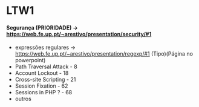 # LTW1

#### Segurança (PRIORIDADE) -> https://web.fe.up.pt/~arestivo/presentation/security/#1
- expressões regulares -> https://web.fe.up.pt/~arestivo/presentation/regexp/#1
(Tipo)(Página no powerpoint)
- Path Traversal Attack - 8
- Account Lockout - 18
- Cross-site Scripting - 21
- Session Fixation - 62
- Sessions in PHP ? - 68
- outros
